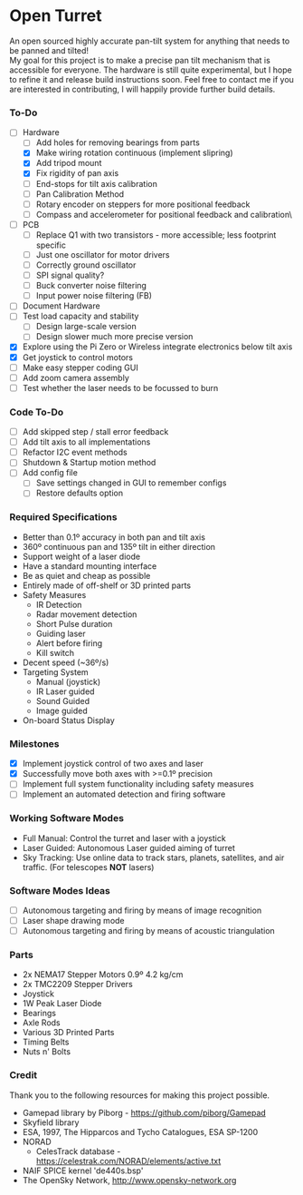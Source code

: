 # Open Turret

An open sourced highly accurate pan-tilt system for anything that needs to be panned and tilted!\
My goal for this project is to make a precise pan tilt mechanism that is accessible for everyone.
The hardware is still quite experimental, but I hope to refine it and release build instructions soon. Feel free to
contact me if you are interested in contributing, I will happily provide further build details.

### To-Do

- [ ] Hardware
  - [ ] Add holes for removing bearings from parts
  - [x] Make wiring rotation continuous (implement slipring)
  - [x] Add tripod mount
  - [x] Fix rigidity of pan axis
  - [ ] End-stops for tilt axis calibration
  - [ ] Pan Calibration Method
  - [ ] Rotary encoder on steppers for more positional feedback
  - [ ] Compass and accelerometer for positional feedback and calibration\
- [ ] PCB
  - [ ] Replace Q1 with two transistors - more accessible; less footprint specific
  - [ ] Just one oscillator for motor drivers
  - [ ] Correctly ground oscillator
  - [ ] SPI signal quality?
  - [ ] Buck converter noise filtering
  - [ ] Input power noise filtering (FB)
- [ ] Document Hardware
- [ ] Test load capacity and stability
  - [ ] Design large-scale version
  - [ ] Design slower much more precise version
- [x] Explore using the Pi Zero or Wireless integrate electronics below tilt axis
- [x] Get joystick to control motors
- [ ] Make easy stepper coding GUI
- [ ] Add zoom camera assembly
- [ ] Test whether the laser needs to be focussed to burn

### Code To-Do

- [ ] Add skipped step / stall error feedback
- [ ] Add tilt axis to all implementations
- [ ] Refactor I2C event methods
- [ ] Shutdown & Startup motion method
- [ ] Add config file
  - [ ] Save settings changed in GUI to remember configs
  - [ ] Restore defaults option

### Required Specifications

- Better than 0.1º accuracy in both pan and tilt axis
- 360º continuous pan and 135º tilt in either direction
- Support weight of a laser diode
- Have a standard mounting interface
- Be as quiet and cheap as possible
- Entirely made of off-shelf or 3D printed parts
- Safety Measures
    - IR Detection
    - Radar movement detection
    - Short Pulse duration
    - Guiding laser
    - Alert before firing
    - Kill switch
- Decent speed (~36º/s)
- Targeting System
    - Manual (joystick)
    - IR Laser guided
    - Sound Guided
    - Image guided
- On-board Status Display

### Milestones

- [x]  Implement joystick control of two axes and laser
- [x]  Successfully move both axes with >=0.1º precision
- [ ]  Implement full system functionality including safety measures
- [ ]  Implement an automated detection and firing software

### Working Software Modes

- Full Manual: Control the turret and laser with a joystick
- Laser Guided: Autonomous Laser guided aiming of turret
- Sky Tracking: Use online data to track stars, planets, satellites, and air traffic. (For telescopes **NOT** lasers)

### Software Modes Ideas

- [ ] Autonomous targeting and firing by means of image recognition
- [ ] Laser shape drawing mode
- [ ] Autonomous targeting and firing by means of acoustic triangulation

### Parts

- 2x NEMA17 Stepper Motors 0.9º 4.2 kg/cm
- 2x TMC2209 Stepper Drivers
- Joystick
- 1W Peak Laser Diode
- Bearings
- Axle Rods
- Various 3D Printed Parts
- Timing Belts
- Nuts n' Bolts

### Credit

Thank you to the following resources for making this project possible.

- Gamepad library by Piborg - https://github.com/piborg/Gamepad
- Skyfield library
- ESA, 1997, The Hipparcos and Tycho Catalogues, ESA SP-1200
- NORAD
    - CelesTrack database - https://celestrak.com/NORAD/elements/active.txt
- NAIF SPICE kernel 'de440s.bsp'
- The OpenSky Network, http://www.opensky-network.org
